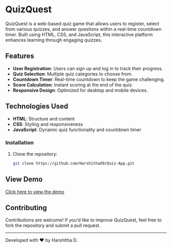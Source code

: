 # QuizQuest

QuizQuest is a web-based quiz game that allows users to register, select from various quizzes, and answer questions within a real-time countdown timer. Built using HTML, CSS, and JavaScript, this interactive platform enhances learning through engaging quizzes.

## Features
- **User Registration**: Users can sign up and log in to track their progress.
- **Quiz Selection**: Multiple quiz categories to choose from.
- **Countdown Timer**: Real-time countdown to keep the game challenging.
- **Score Calculation**: Instant scoring at the end of the quiz.
- **Responsive Design**: Optimized for desktop and mobile devices.

## Technologies Used
- **HTML**: Structure and content
- **CSS**: Styling and responsiveness
- **JavaScript**: Dynamic quiz functionality and countdown timer

### Installation
1. Clone the repository:
   ```bash
   git clone https://github.com/Harshithad9/Quiz-App.git
   ```

## View Demo
[Click here to view the demo](#https://quizquestgame.netlify.app) 

## Contributing
Contributions are welcome! If you'd like to improve QuizQuest, feel free to fork the repository and submit a pull request.

---
Developed with ❤️ by Harshitha D.


